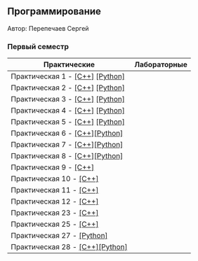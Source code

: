 ## Программирование

Автор: Перепечаев Сергей

### Первый семестр

| Практические                                                 | Лабораторные |
| ------------------------------------------------------------ | ------------ |
| Практическая 1 - [[C++]](./Practice/01/C++/) [[Python]](./Practice/01/Python/) |              |
| Практическая 2 - [[C++]](./Practice/02/C++/) [[Python]](./Practice/02/Python/) |              |
| Практическая 3 - [[C++]](./Practice/03/C++/) [[Python]](./Practice/03/Python/) |              |
| Практическая 4 - [[C++]](./Practice/04/C++/) [[Python]](./Practice/04/Python/) |              |
| Практическая 5 - [[C++]](./Practice/05/C++/) [[Python]](./Practice/05/Python/) |              |
| Практическая 6 - [[C++]](./Practice/06/C++/)[[Python]](./Practice/06/Python/) |              |
| Практическая 7 - [[C++]](./Practice/07/C++/)[[Python]](./Practice/07/Python/) |              |
| Практическая 8 - [[C++]](./Practice/08/C++/)[[Python]](./Practice/08/Python/) |              |
| Практическая 9 - [[C++]](./Practice/09/C++/)                 |              |
| Практическая 10 - [[C++]](./Practice/10/C++/)                |              |
| Практическая 11 - [[C++]](./Practice/11/C++/)                |              |
| Практическая 12 - [[C++]](./Practice/12/C++)                 |              |
| Практическая 23 - [[C++]](./Practice/23/C++)                 |              |
| Практическая 25 - [[C++]](./Practice/25/C++)                 |              |
| Практическая 27 - [[Python]](./Practice/27/Python/)          |              |
| Практическая 28 - [[C++]](./Practice/28/C++)[[Python]](./Practice/28/Python/) |              |





